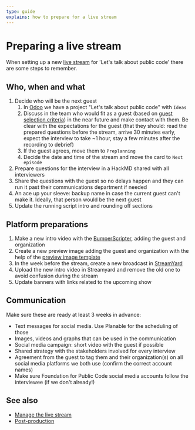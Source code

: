 ```yaml
---
type: guide
explains: how to prepare for a live stream
---
```


# Preparing a live stream

When setting up a new [live stream](index.md) for 'Let's talk about public code' there are some steps to remember.

## Who, when and what

1. Decide who will be the next guest
   1. In [Odoo](../tool-management/odoo.md) we have a project "Let's talk about public code" with `Ideas`
   2. Discuss in the team who would fit as a guest (based on [guest selection criteria](index.md#guest-selection-criteria)) in the near future and make contact with them. Be clear with the expectations for the guest (that they should: read the prepared questions before the stream, arrive 30 minutes early, expect the interview to take ~1 hour, stay a few minutes after the recording to debrief)
   3. If the guest agrees, move them to `Preplanning`
   4. Decide the date and time of the stream and move the card to `Next episode`
2. Prepare questions for the interview in a HackMD shared with all interviewers
3. Share the questions with the guest so no delays happen and they can run it past their communications department if needed
4. An ace up your sleeve: backup name in case the current guest can't make it. Ideally, that person would be the next guest
5. Update the running script intro and rounding off sections

## Platform preparations

1. Make a new intro video with the [BumperScripter](https://github.com/publiccodenet/bumperscripter), adding the guest and organization
2. Create a new preview image adding the guest and organization with the help of the [preview image template](preview-image.svg)
3. In the week before the stream, create a new broadcast in [StreamYard](../tool-management/streamyard.md)
4. Upload the new intro video in Streamyard and remove the old one to avoid confusion during the stream
5. Update banners with links related to the upcoming show

## Communication

Make sure these are ready at least 3 weeks in advance:

* Text messages for social media. Use Planable for the scheduling of those
* Images, videos and graphs that can be used in the communication
* Social media campaign: short video with the guest if possible
* Shared strategy with the stakeholders involved for every interview
* Agreement from the guest to tag them and their organization(s) on all social media platforms we both use (confirm the correct account names)
* Make sure Foundation for Public Code social media accounts follow the interviewee (if we don't already!)

## See also

* [Manage the live stream](manage-live-stream.md)
* [Post-production](post-production.md)
